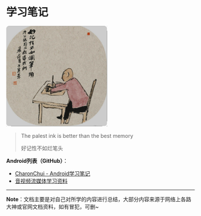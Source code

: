 # 学习笔记

<div><img src="Pictures/cover.png" alt="Cover" style="zoom:70%;" /></div>

> The palest ink is better than the best memory
>
> 好记性不如烂笔头





**Android列表（GitHub）**：

* [CharonChui - Android学习笔记](https://github.com/CharonChui/AndroidNote)
* [音视频流媒体学习资料](https://github.com/0voice/audio_video_streaming)





------

**Note**：文档主要是对自己对所学的内容进行总结，大部分内容来源于网络上各路大神或官网文档资料，如有冒犯，可删~

